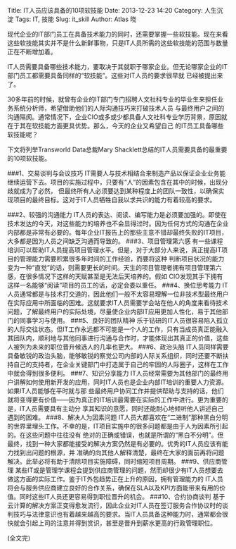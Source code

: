 Title: IT人员应该具备的10项软技能
Date: 2013-12-23 14:20
Category: 人生沉淀
Tags: IT, 技能
Slug: it_skill
Author: Atlas 晓


现代企业的IT部门员工在具备技术能力的同时，还需要掌握一些软技能。现在来看这些软技能其实并不是什么新鲜事物，只是IT人员所需的这些软技能的范围与数量正在不断增加着。

IT人员需要具备哪些技术能力，要取决于其就职于哪家企业。但无论哪家企业的IT部门员工都需要具备同样的“软技能”。这些对IT人员的要求很早就 已经被提出来了。

30多年前的时候，就曾有企业的IT部门专门招聘人文社科专业的毕业生来担任业务系统分析师，希望借助他们的人际沟通技巧来打破技术人员 与最终用户之间的沟通隔阂。通常情况下，企业CIO或多或少都具备人文社科专业学历背景，原因就在于其在软技能方面更具优势。那么，今天的企业又希望自己 的IT员工具备哪些软技能呢？

下文将列举Transworld Data总裁Mary Shacklett总结的IT人员需要具备的最重要的10项软技能。

###1、交易谈判与会议技巧
IT需要人与技术相结合来制造产品以保证企业业务能继续运营下去。项目的实施过程中，只要有“人”的因素包含在其中的时候，出现分歧就成为了必然， 但最终所有人必须要达到某种程度上的团队一致性，以确保实现项目的最终目标。这对于IT人员牺牲自我以求共识的能力有着较高的要求。

###2、较强的沟通能力
IT人员的表达、阅读、编写能力是必须要加强的。即使在技术发达的今天，对这些能力的培养也不会显得过时。因为任何方式的沟通在企业内部都是非常有必要的。每年企业IT报告上的那些主意不错却最终失败的IT项目，大多都是因为人员之间缺乏沟通而导致的。
###3、项目管理第六感
有一些课程培训可以帮助IT人员提高项目管理水平。但是，对于大部分人来说，真正提高IT项目的管理能力需要积累很多年时间的工作经验，而要将这种 判断项目状况的能力变为一种“直觉”的话，则需要更长的时间。天生的项目管理者拥有项目管理第六感，在很多情况下这样的天赋甚至是无法后天培养的。假如 CIO发现其手下拥有这样一名能够“阅读”项目的员工的话，必定会委以重任。
###4、换位思考能力
IT人员通常都是与技术打交道的，因此他们一般不太容易理解一位非技术型最终用户在实际应用中所面临的困难。这就要求IT人员需要学会站在他人的角度来看待技术问题，了解最终用户的实际处境，尽量使企业内部IT应用更加人性化，易于其他部门的同事学习与使用。
###5、良好的团队精神
乐于钻研的IT人员很容易陷入孤立的人际交往状态。但IT工作永远都不可能是一个人的工作，只有当成员真正能融入其团队内，顺利地与其他同事进行沟通与合作时，才能体现出其真正的价值，这些人被列为未来的职位晋升候选人的几率也更大。
###6、政治头脑
IT人员同样需要具备敏锐的政治头脑，能够敏锐的察觉公司内部的人际关系组织，同时还要不断扶持自己的支持者，在企业关键部门中打造属于自己的牢固的人际圈子，这样在工作中就会得到很多便利。
###7、知识分享能力
IT人员经常需要为其他部门的最终用户讲解如何使用新开发的应用，同时IT人员也是企业内部IT培训的重要人力资源。如果IT人员能够在平时就与那 些最终用户协同工作并提供帮助与支持的话，他们就将变得更有价值——因为真正的IT培训最需要在实际的工作中进行。更为重要的是，IT人员需要具有主动分 享其知识的意愿，同时还能耐心地倾听他人讲述自己遇到的困难。
###8、解决人为因素问题
IT人员大都喜欢在“二进制”那种黑白分明的世界里埋头工作。不幸的是，IT项目实施中的很多问题都是由于人为因素所引起的。在这些问题中往往没有 绝对的正确或错误，也就是所谓的“黑白不分明”。但最终，找到一种大家都能接受的解决方案仍然是有必要的。优秀的IT人员应该有能力找到出问题的根源，并 准确的向其他人解释清楚，最终在大家的面前再将问题解决。此举必将有助于清除项目实施障碍，同时缩短项目周期。
###9、供应商管理
某些IT或是管理学课程会提到供应商管理的问题，然而却很少有IT人员想要去做这方面的实际工作。鉴于IT外包趋势正在上升的原因，拥有管理能力的 IT人员将会与服务供应商建立良好的合作关系，确保在SLA以及KPI方面能带来有用的价值。同时这些IT人员还更容易得到职位晋升的机会。
###10、合约协商谈判
基于云计算的解决方案正变得愈发流行，因此企业对IT人员在签订服务合作协议时的谈判技巧与法律意识也有着越来越高的要求。当IT人员具备这种能力时，通常都会很快就会引起上司的注意并得到赏识，甚至是晋升到薪水更高的行政管理职位。

(全文完)
